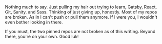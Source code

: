Nothing much to say.  Just pulling my hair out trying to learn, Gatsby, React, Git, Sanity, and Sass.  Thinking of just 
giving up, honestly.  Most of my repos are broken.  As in I can't push or pull them anymore.  If I were you, I wouldn't 
even bother looking in there.  

If you must, the two pinned repos are not broken as of this writing.  Beyond there, you're on your own.  Good luk!

<!---
- 👋 Hi, I’m @caldwmark
- 👀 I’m interested in ...
- 🌱 I’m currently learning ...
- 💞️ I’m looking to collaborate on ...
- 📫 How to reach me ...

<!---
caldwmark/caldwmark is a ✨ special ✨ repository because its `README.md` (this file) appears on your GitHub profile.
You can click the Preview link to take a look at your changes.
--->
